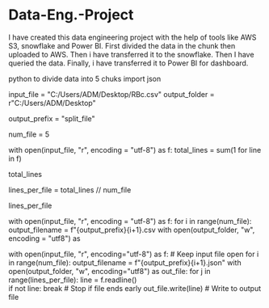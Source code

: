 # Data-Eng.-Project

I have created this data engineering project with the help of tools like AWS S3, snowflake and Power BI.
First divided the data in the chunk then uploaded to AWS. Then i have transferred it to the snowflake. Then I have queried the data. Finally, i have transferred it to Power BI for dashboard.

python to divide data into 5 chuks
import json

input_file  = "C:/Users/ADM/Desktop/RBc.csv"
output_folder = r"C:/Users/ADM/Desktop"

output_prefix = "split_file"

num_file  = 5

with open(input_file, "r", encoding = "utf-8") as f:
    total_lines = sum(1 for line in f)

total_lines 

lines_per_file = total_lines // num_file

lines_per_file

with open(input_file, "r", encoding = "utf-8") as f:
    for i in range(num_file):
        output_filename = f"{output_prefix}{i+1}.csv
        with open(output_folder, "w", encoding = "utf8") as 

with open(input_file, "r", encoding="utf-8") as f:  # Keep input file open
    for i in range(num_file):
        output_filename = f"{output_prefix}{i+1}.json"
        with open(output_folder, "w", encoding="utf8") as out_file:
            for j in range(lines_per_file):
                line = f.readline()  
                if not line:
                    break  # Stop if file ends early
                out_file.write(line)  # Write to output file




                
